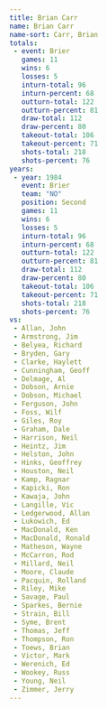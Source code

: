 ```yaml
---
title: Brian Carr
name: Brian Carr
name-sort: Carr, Brian
totals:
 - event: Brier
   games: 11
   wins: 6
   losses: 5
   inturn-total: 96
   inturn-percent: 68
   outturn-total: 122
   outturn-percent: 81
   draw-total: 112
   draw-percent: 80
   takeout-total: 106
   takeout-percent: 71
   shots-total: 218
   shots-percent: 76
years:
 - year: 1984
   event: Brier
   team: "NO"
   position: Second
   games: 11
   wins: 6
   losses: 5
   inturn-total: 96
   inturn-percent: 68
   outturn-total: 122
   outturn-percent: 81
   draw-total: 112
   draw-percent: 80
   takeout-total: 106
   takeout-percent: 71
   shots-total: 218
   shots-percent: 76
vs:
 - Allan, John
 - Armstrong, Jim
 - Belyea, Richard
 - Bryden, Gary
 - Clarke, Haylett
 - Cunningham, Geoff
 - Delmage, Al
 - Dobson, Arnie
 - Dobson, Michael
 - Ferguson, John
 - Foss, Wilf
 - Giles, Roy
 - Graham, Dale
 - Harrison, Neil
 - Heintz, Jim
 - Helston, John
 - Hinks, Geoffrey
 - Houston, Neil
 - Kamp, Ragnar
 - Kapicki, Ron
 - Kawaja, John
 - Langille, Vic
 - Ledgerwood, Allan
 - Lukowich, Ed
 - MacDonald, Ken
 - MacDonald, Ronald
 - Matheson, Wayne
 - McCarron, Rod
 - Millard, Neil
 - Moore, Claude
 - Pacquin, Rolland
 - Riley, Mike
 - Savage, Paul
 - Sparkes, Bernie
 - Strain, Bill
 - Syme, Brent
 - Thomas, Jeff
 - Thompson, Ron
 - Toews, Brian
 - Victor, Mark
 - Werenich, Ed
 - Wookey, Russ
 - Young, Neil
 - Zimmer, Jerry
---
```

